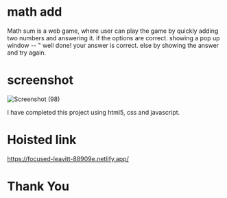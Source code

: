 # math add
Math sum is a web game,  where user can play the game by quickly adding two numbers and answering it. 
if the options are correct. showing a pop up window -- " well done! your answer is correct.
else by showing the answer and try again.

# screenshot

![Screenshot (98)](https://user-images.githubusercontent.com/86875089/140964806-a87d1c23-31cf-498e-a6c3-ae93f842e579.png)

I have completed this project using html5, css and javascript.

 # Hoisted link
 https://focused-leavitt-88909e.netlify.app/
 
 # Thank You
 
